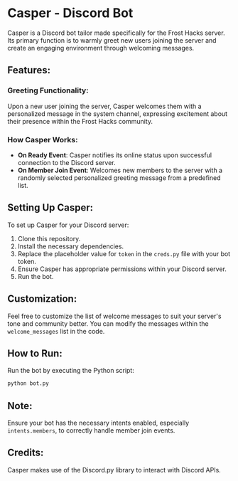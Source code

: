 # Casper - Discord Bot

Casper is a Discord bot tailor made specifically for the Frost Hacks server. Its primary function is to warmly greet new users joining the server and create an engaging environment through welcoming messages.

## Features:

### Greeting Functionality:

Upon a new user joining the server, Casper welcomes them with a personalized message in the system channel, expressing excitement about their presence within the Frost Hacks community.

### How Casper Works:

- **On Ready Event**: Casper notifies its online status upon successful connection to the Discord server.
- **On Member Join Event**: Welcomes new members to the server with a randomly selected personalized greeting message from a predefined list.

## Setting Up Casper:

To set up Casper for your Discord server:

1. Clone this repository.
2. Install the necessary dependencies.
3. Replace the placeholder value for `token` in the `creds.py` file with your bot token.
4. Ensure Casper has appropriate permissions within your Discord server.
5. Run the bot.

## Customization:

Feel free to customize the list of welcome messages to suit your server's tone and community better. You can modify the messages within the `welcome_messages` list in the code.

## How to Run:

Run the bot by executing the Python script:

```bash
python bot.py
```

## Note:

Ensure your bot has the necessary intents enabled, especially `intents.members`, to correctly handle member join events.

## Credits:

Casper makes use of the Discord.py library to interact with Discord APIs.
